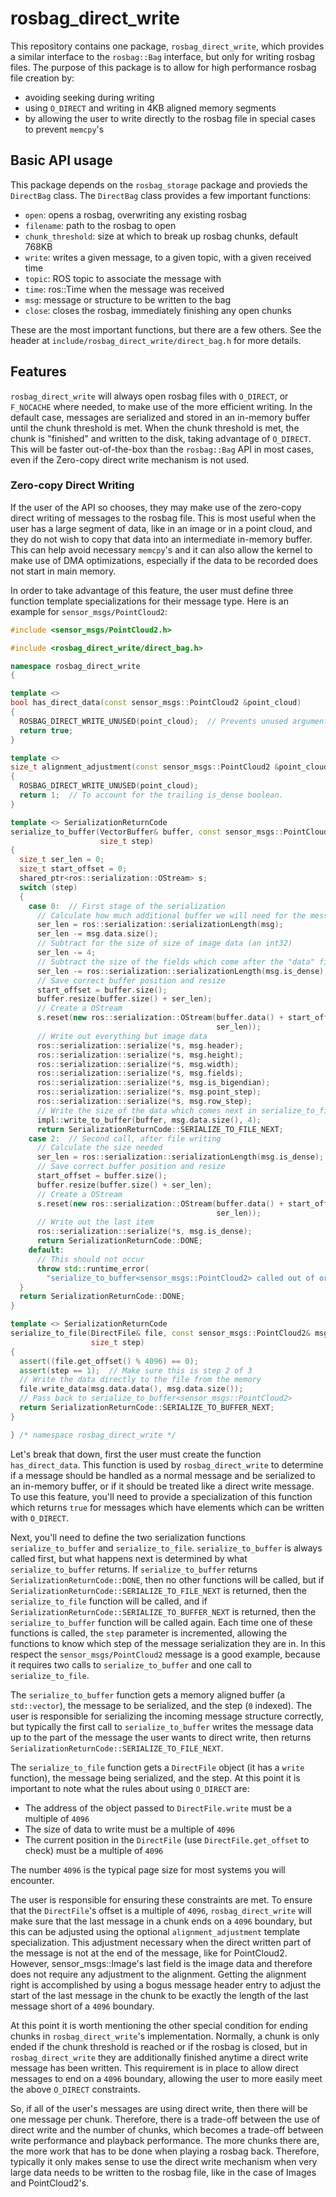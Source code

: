 # rosbag_direct_write

This repository contains one package, `rosbag_direct_write`, which provides a similar interface to the `rosbag::Bag` interface, but only for writing rosbag files.
The purpose of this package is to allow for high performance rosbag file creation by:

- avoiding seeking during writing
- using `O_DIRECT` and writing in 4KB aligned memory segments
- by allowing the user to write directly to the rosbag file in special cases to prevent `memcpy`'s

## Basic API usage

This package depends on the `rosbag_storage` package and provieds the `DirectBag` class.
The `DirectBag` class provides a few important functions:

- `open`: opens a rosbag, overwriting any existing rosbag
 - `filename`: path to the rosbag to open
 - `chunk_threshold`: size at which to break up rosbag chunks, default 768KB
- `write`: writes a given message, to a given topic, with a given received time
 - `topic`: ROS topic to associate the message with
 - `time`: ros::Time when the message was received
 - `msg`: message or structure to be written to the bag
- `close`: closes the rosbag, immediately finishing any open chunks

These are the most important functions, but there are a few others.
See the header at `include/rosbag_direct_write/direct_bag.h` for more details.

## Features

`rosbag_direct_write` will always open rosbag files with `O_DIRECT`, or `F_NOCACHE` where needed, to make use of the more efficient writing.
In the default case, messages are serialized and stored in an in-memory buffer until the chunk threshold is met.
When the chunk threshold is met, the chunk is "finished" and written to the disk, taking advantage of `O_DIRECT`.
This will be faster out-of-the-box than the `rosbag::Bag` API in most cases, even if the Zero-copy direct write mechanism is not used.

### Zero-copy Direct Writing

If the user of the API so chooses, they may make use of the zero-copy direct writing of messages to the rosbag file.
This is most useful when the user has a large segment of data, like in an image or in a point cloud, and they do not wish to copy that data into an intermediate in-memory buffer.
This can help avoid necessary `memcpy`'s and it can also allow the kernel to make use of DMA optimizations, especially if the data to be recorded does not start in main memory.

In order to take advantage of this feature, the user must define three function template specializations for their message type.
Here is an example for `sensor_msgs/PointCloud2`:

```c++
#include <sensor_msgs/PointCloud2.h>

#include <rosbag_direct_write/direct_bag.h>

namespace rosbag_direct_write
{

template <>
bool has_direct_data(const sensor_msgs::PointCloud2 &point_cloud)
{
  ROSBAG_DIRECT_WRITE_UNUSED(point_cloud);  // Prevents unused argument warning
  return true;
}

template <>
size_t alignment_adjustment(const sensor_msgs::PointCloud2 &point_cloud)
{
  ROSBAG_DIRECT_WRITE_UNUSED(point_cloud);
  return 1;  // To account for the trailing is_dense boolean.
}

template <> SerializationReturnCode
serialize_to_buffer(VectorBuffer& buffer, const sensor_msgs::PointCloud2& msg,
                    size_t step)
{
  size_t ser_len = 0;
  size_t start_offset = 0;
  shared_ptr<ros::serialization::OStream> s;
  switch (step)
  {
    case 0:  // First stage of the serialization
      // Calculate how much additional buffer we will need for the message
      ser_len = ros::serialization::serializationLength(msg);
      ser_len -= msg.data.size();
      // Subtract for the size of size of image data (an int32)
      ser_len -= 4;
      // Subtract the size of the fields which come after the "data" field
      ser_len -= ros::serialization::serializationLength(msg.is_dense);
      // Save correct buffer position and resize
      start_offset = buffer.size();
      buffer.resize(buffer.size() + ser_len);
      // Create a OStream
      s.reset(new ros::serialization::OStream(buffer.data() + start_offset,
                                              ser_len));
      // Write out everything but image data
      ros::serialization::serialize(*s, msg.header);
      ros::serialization::serialize(*s, msg.height);
      ros::serialization::serialize(*s, msg.width);
      ros::serialization::serialize(*s, msg.fields);
      ros::serialization::serialize(*s, msg.is_bigendian);
      ros::serialization::serialize(*s, msg.point_step);
      ros::serialization::serialize(*s, msg.row_step);
      // Write the size of the data which comes next in serialize_to_file
      impl::write_to_buffer(buffer, msg.data.size(), 4);
      return SerializationReturnCode::SERIALIZE_TO_FILE_NEXT;
    case 2:  // Second call, after file writing
      // Calculate the size needed
      ser_len = ros::serialization::serializationLength(msg.is_dense);
      // Save correct buffer position and resize
      start_offset = buffer.size();
      buffer.resize(buffer.size() + ser_len);
      // Create a OStream
      s.reset(new ros::serialization::OStream(buffer.data() + start_offset,
                                              ser_len));
      // Write out the last item
      ros::serialization::serialize(*s, msg.is_dense);
      return SerializationReturnCode::DONE;
    default:
      // This should not occur
      throw std::runtime_error(
        "serialize_to_buffer<sensor_msgs::PointCloud2> called out of order.");
  }
  return SerializationReturnCode::DONE;
}

template <> SerializationReturnCode
serialize_to_file(DirectFile& file, const sensor_msgs::PointCloud2& msg,
                  size_t step)
{
  assert((file.get_offset() % 4096) == 0);
  assert(step == 1);  // Make sure this is step 2 of 3
  // Write the data directly to the file from the memory
  file.write_data(msg.data.data(), msg.data.size());
  // Pass back to serialize_to_buffer<sensor_msgs::PointCloud2>
  return SerializationReturnCode::SERIALIZE_TO_BUFFER_NEXT;
}

} /* namespace rosbag_direct_write */
```

Let's break that down, first the user must create the function `has_direct_data`.
This function is used by `rosbag_direct_write` to determine if a message should be handled as a normal message and be serialized to an in-memory buffer, or if it should be treated like a direct write message.
To use this feature, you'll need to provide a specialization of this function which returns `true` for messages which have elements which can be written with `O_DIRECT`.

Next, you'll need to define the two serialization functions `serialize_to_buffer` and `serialize_to_file`.
`serialize_to_buffer` is always called first, but what happens next is determined by what `serialize_to_buffer` returns.
If `serialize_to_buffer` returns `SerializationReturnCode::DONE`, then no other functions will be called, but if `SerializationReturnCode::SERIALIZE_TO_FILE_NEXT` is returned, then the `serialize_to_file` function will be called, and if `SerializationReturnCode::SERIALIZE_TO_BUFFER_NEXT` is returned, then the `serialize_to_buffer` function will be called again.
Each time one of these functions is called, the `step` parameter is incremented, allowing the functions to know which step of the message serialization they are in.
In this respect the `sensor_msgs/PointCloud2` message is a good example, because it requires two calls to `serialize_to_buffer` and one call to `serialize_to_file`.

The `serialize_to_buffer` function gets a memory aligned buffer (a `std::vector`), the message to be serialized, and the step (`0` indexed).
The user is responsible for serializing the incoming message structure correctly, but typically the first call to `serialize_to_buffer` writes the message data up to the part of the message the user wants to direct write, then returns `SerializationReturnCode::SERIALIZE_TO_FILE_NEXT`.

The `serialize_to_file` function gets a `DirectFile` object (it has a `write` function), the message being serialized, and the step.
At this point it is important to note what the rules about using `O_DIRECT` are:

- The address of the object passed to `DirectFile.write` must be a multiple of `4096`
- The size of data to write must be a multiple of `4096`
- The current position in the `DirectFile` (use `DirectFile.get_offset` to check) must be a multiple of `4096`

The number `4096` is the typical page size for most systems you will encounter.

The user is responsible for ensuring these constraints are met.
To ensure that the `DirectFile`'s offset is a multiple of `4096`, `rosbag_direct_write` will make sure that the last message in a chunk ends on a `4096` boundary, but this can be adjusted using the optional `alignment_adjustment` template specialization.
This adjustment necessary when the direct written part of the message is not at the end of the message, like for PointCloud2.
However, sensor_msgs::Image's last field is the image data and therefore does not require any adjustment to the alignment.
Getting the alignment right is accomplished by using a bogus message header entry to adjust the start of the last message in the chunk to be exactly the length of the last message short of a `4096` boundary.

At this point it is worth mentioning the other special condition for ending chunks in `rosbag_direct_write`'s implementation.
Normally, a chunk is only ended if the chunk threshold is reached or if the rosbag is closed, but in `rosbag_direct_write` they are additionally finished anytime a direct write message has been written.
This requirement is in place to allow direct messages to end on a `4096` boundary, allowing the user to more easily meet the above `O_DIRECT` constraints.

So, if all of the user's messages are using direct write, then there will be one message per chunk.
Therefore, there is a trade-off between the use of direct write and the number of chunks, which becomes a trade-off between write performance and playback performance.
The more chunks there are, the more work that has to be done when playing a rosbag back.
Therefore, typically it only makes sense to use the direct write mechanism when very large data needs to be written to the rosbag file, like in the case of Images and PointCloud2's.
